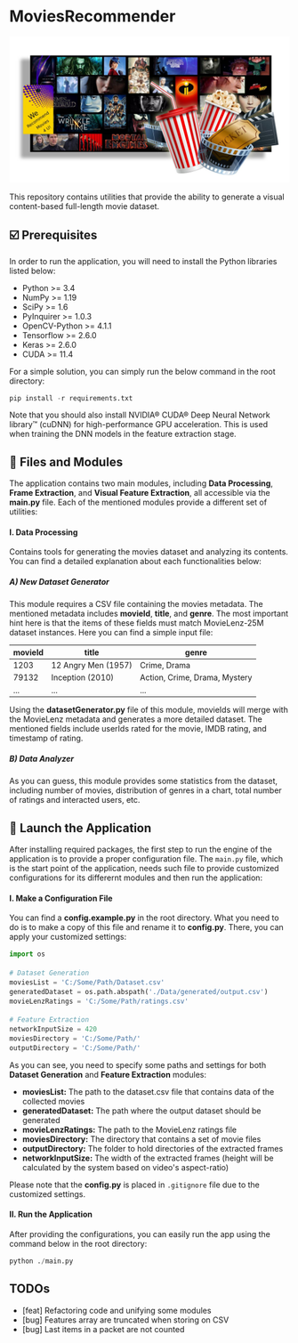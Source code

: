 # MoviesRecommender

![MoviesRecommender](https://github.com/RecSys-lab/MoviesRecommender/blob/main/_contents/cover.jpg "MoviesRecommender")

This repository contains utilities that provide the ability to generate a visual content-based full-length movie dataset.

## ☑️ Prerequisites

In order to run the application, you will need to install the Python libraries listed below:

- Python >= 3.4
- NumPy >= 1.19
- SciPy >= 1.6
- PyInquirer >= 1.0.3
- OpenCV-Python >= 4.1.1
- Tensorflow >= 2.6.0
- Keras >= 2.6.0
- CUDA >= 11.4

For a simple solution, you can simply run the below command in the root directory:

```python
pip install -r requirements.txt
```

Note that you should also install NVIDIA® CUDA® Deep Neural Network library™ (cuDNN) for high-performance GPU acceleration. This is used when training the DNN models in the feature extraction stage.

## 📑 Files and Modules

The application contains two main modules, including **Data Processing**, **Frame Extraction**, and **Visual Feature Extraction**, all accessible via the **main.py** file. Each of the mentioned modules provide a different set of utilities:

#### I. Data Processing

Contains tools for generating the movies dataset and analyzing its contents. You can find a detailed explanation about each functionalities below:

##### A) New Dataset Generator

This module requires a CSV file containing the movies metadata. The mentioned metadata includes **movieId**, **title**, and **genre**. The most important hint here is that the items of these fields must match MovieLenz-25M dataset instances. Here you can find a simple input file:

| movieId | title               | genre                         |
| ------- | ------------------- | ----------------------------- |
| 1203    | 12 Angry Men (1957) | Crime, Drama                  |
| 79132   | Inception (2010)    | Action, Crime, Drama, Mystery |
| ...     | ...                 | ...                           |

Using the **datasetGenerator.py** file of this module, movieIds will merge with the MovieLenz metadata and generates a more detailed dataset. The mentioned fields include userIds rated for the movie, IMDB rating, and timestamp of rating.

##### B) Data Analyzer

As you can guess, this module provides some statistics from the dataset, including number of movies, distribution of genres in a chart, total number of ratings and interacted users, etc.

## 🚀 Launch the Application

After installing required packages, the first step to run the engine of the application is to provide a proper configuration file. The `main.py` file, which is the start point of the application, needs such file to provide customized configurations for its differernt modules and then run the application:

#### I. Make a Configuration File

You can find a **config.example.py** in the root directory. What you need to do is to make a copy of this file and rename it to **config.py**. There, you can apply your customized settings:

```python
import os

# Dataset Generation
moviesList = 'C:/Some/Path/Dataset.csv'
generatedDataset = os.path.abspath('./Data/generated/output.csv')
movieLenzRatings = 'C:/Some/Path/ratings.csv'

# Feature Extraction
networkInputSize = 420
moviesDirectory = 'C:/Some/Path/'
outputDirectory = 'C:/Some/Path/'
```

As you can see, you need to specify some paths and settings for both **Dataset Generation** and **Feature Extraction** modules:

- **moviesList:** The path to the dataset.csv file that contains data of the collected movies
- **generatedDataset:** The path where the output dataset should be generated
- **movieLenzRatings:** The path to the MovieLenz ratings file
- **moviesDirectory:** The directory that contains a set of movie files
- **outputDirectory:** The folder to hold directories of the extracted frames
- **networkInputSize:** The width of the extracted frames (height will be calculated by the system based on video's aspect-ratio)

Please note that the **config.py** is placed in `.gitignore` file due to the customized settings.

#### II. Run the Application

After providing the configurations, you can easily run the app using the command below in the root directory:

```python
python ./main.py
```

## TODOs

- [feat] Refactoring code and unifying some modules
- [bug] Features array are truncated when storing on CSV
- [bug] Last items in a packet are not counted
